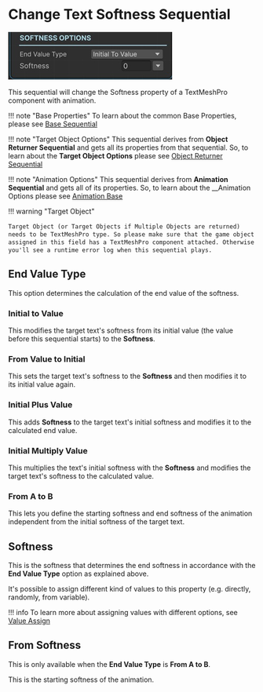 # Change Text Softness Sequential

![Softness](/img/sequential_textsoftness.jpg)

This sequential will change the Softness property of a TextMeshPro component with animation.


!!! note "Base Properties"
    To learn about the common Base Properties, please see [Base Sequential](../sequential_base.md)

!!! note "Target Object Options"
    This sequential derives from __Object Returner Sequential__ and gets all its properties from that sequential. So, to learn about the __Target Object Options__ please see [Object Returner Sequential](../sequentialobjectreturner/index.md)

!!! note "Animation Options"
    This sequential derives from __Animation Sequential__ and gets all of its properties. So, to learn about the __Animation Options please see [Animation Base](index.md)

!!! warning "Target Object"
 
    Target Object (or Target Objects if Multiple Objects are returned) needs to be TextMeshPro type. So please make sure that the game object assigned in this field has a TextMeshPro component attached. Otherwise you'll see a runtime error log when this sequential plays.

## End Value Type

This option determines the calculation of the end value of the softness.

### Initial to Value

This modifies the target text's softness from its initial value (the value before this sequential starts) to the __Softness__.


### From Value to Initial

This sets the target text's softness to the __Softness__ and then modifies it to its initial value again.

### Initial Plus Value

This adds __Softness__ to the target text's initial softness and modifies it to the calculated end value.


### Initial Multiply Value

This multiplies the text's initial softness with the __Softness__ and modifies the target text's softness to the calculated value.

### From A to B

This lets you define the starting softness and end softness of the animation independent from the initial softness of the target text.


## Softness

This is the softness that determines the end softness in accordance with the __End Value Type__ option as explained above.

It's possible to assign different kind of values to this property (e.g. directly, randomly, from variable).


!!! info
    To learn more about assigning values with different options, see [Value Assign](../../valueassign.md)
 

## From Softness

This is only available when the __End Value Type__ is __From A to B__.

This is the starting softness of the animation.

